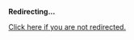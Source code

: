 <!DOCTYPE html>
<html>
<head>
<title>Redirecting...</title>
<link rel="canonical" href="http://blog.jle.im/entry/the-compromiseless-reconciliation-of-i-o-and-purity.md"/>
<meta http-equiv="content-type" content="text/html; charset=utf-8" />
<meta http-equiv="refresh" content="0; url=#{destination_path}" />
</head>
<body>
  <p><strong>Redirecting...</strong></p>
  <p><a href='http://blog.jle.im/entry/the-compromiseless-reconciliation-of-i-o-and-purity.md'>Click here if you are not redirected.</a></p>
  <script>
    document.location.href = "http://blog.jle.im/entry/the-compromiseless-reconciliation-of-i-o-and-purity.md";
  </script>
</body>
</html>
